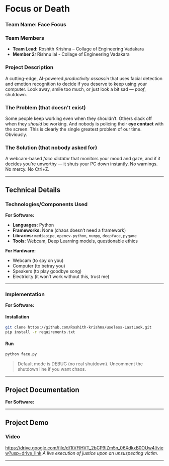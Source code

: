 
# Focus or Death

### Team Name: **Face Focus**

### Team Members

* **Team Lead:** Roshith Krishna – Collage of Engineering Vadakara
* **Member 2:** Rishnu lal - Collage of Engineering Vadakara
  

### Project Description

A cutting-edge, AI-powered *productivity assassin* that uses facial detection and emotion recognition to decide if you deserve to keep using your computer.
Look away, smile too much, or just look a bit sad — *poof*, shutdown.

### The Problem (that doesn't exist)

Some people keep working even when they shouldn’t. Others slack off when they *should* be working. And nobody is policing their **eye contact** with the screen.
This is clearly the single greatest problem of our time. Obviously.

### The Solution (that nobody asked for)

A webcam-based *face dictator* that monitors your mood and gaze, and if it decides you’re unworthy — it shuts your PC down instantly.
No warnings. No mercy. No Ctrl+Z.

---

## Technical Details

### Technologies/Components Used

**For Software:**

* **Languages:** Python
* **Frameworks:** None (chaos doesn’t need a framework)
* **Libraries:** `mediapipe`, `opencv-python`, `numpy`, `deepface`, `pygame`
* **Tools:** Webcam, Deep Learning models, questionable ethics

**For Hardware:**

* Webcam (to spy on you)
* Computer (to betray you)
* Speakers (to play goodbye song)
* Electricity (it won’t work without this, trust me)

---

### Implementation

**For Software:**

#### Installation

```bash
git clone https://github.com/Roshith-krishna/useless-LastLook.git
pip install -r requirements.txt
```

#### Run

```bash
python face.py
```

> Default mode is DEBUG (no real shutdown). Uncomment the shutdown line if you want chaos.

---

## Project Documentation

**For Software:**

---

## Project Demo

### Video

https://drive.google.com/file/d/1tVFlHVT_2bCP9iZm5n_06XdkxB0OUw4l/view?usp=drive_link
*A live execution of justice upon an unsuspecting victim.*

---




